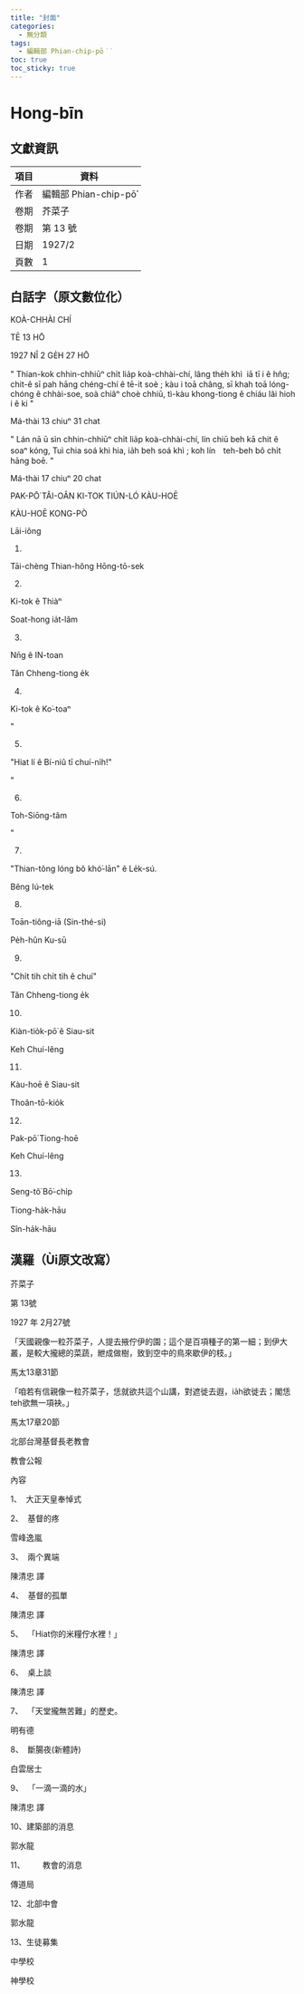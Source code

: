 ```yaml
---
title: "封面"
categories:
  - 無分類
tags:
  - 編輯部 Phian-chip-pō͘͘
toc: true
toc_sticky: true
---
```


# Hong-bīn

## 文獻資訊

| 項目 | 資料 |
|---|---|
| 作者 | 編輯部 Phian-chip-pō͘͘ |
| 卷期 | 芥菜子 |
| 卷期 | 第 13 號 |
| 日期 | 1927/2 |
| 頁數 | 1 |

## 白話字（原文數位化）

KOÀ-CHHÀI CHÍ

TĒ 13 HŌ

1927 NÎ 2 GE̍H 27 HŌ

" Thian-kok chhin-chhiūⁿ chi̍t lia̍p koà-chhài-chí, lâng the̍h khì  iā tī i ê hn̂g; chit-ê sī pah hāng chéng-chí ê tē-it soè ; kàu i toā châng, sī khah toā lóng-chóng ê chhài-soe, soà chiâⁿ choè chhiū, tì-kàu khong-tiong ê chiáu lâi hioh i ê ki "

Má-thài 13 chiuⁿ 31 chat

" Lán nā ū sìn chhin-chhiūⁿ chi̍t lia̍p koà-chhài-chí, lín chiū beh kā chit ê soaⁿ kóng, Tuì chia soá khì hia, ia̍h beh soá khì ; koh lín　teh-beh bô chi̍t hāng boē. "

Má-thài 17 chiuⁿ 20 chat

PAK-PŌ͘ TÂI-OÂN KI-TOK TIÚN-LÓ KÀU-HOĒ

KÀU-HOĒ KONG-PÒ

Lāi-iông

1.

Tāi-chèng Thian-hông Hōng-tō-sek

2.

Ki-tok ê Thiàⁿ

Soat-hong ia̍t-lâm

3.

Nn̄g ê IN-toan

Tân Chheng-tiong e̍k

4.

Ki-tok ê Ko͘-toaⁿ

"

5.

"Hiat lí ê Bí-niû tī chuí-ni̍h!"

"

6.

Toh-Siōng-tâm

"

7.

"Thian-tông lóng bô khó͘-lān" ê Le̍k-sú.

Bêng Iú-tek

8.

Toān-tiông-iā (Sin-thé-si)

Pe̍h-hûn Ku-sū

9.

"Chi̍t tih chi̍t tih ê chuí"

Tân Chheng-tiong e̍k

10.

Kiàn-tio̍k-pō͘ ê Siau-sit

Keh Chuí-lêng

11.

Kàu-hoē ê Siau-sit

Thoân-tō-kio̍k

12.

Pak-pō͘ Tiong-hoē

Keh Chuí-lêng

13.

Seng-tô͘ Bō͘-chi̍p

Tiong-ha̍k-hāu

Sîn-ha̍k-hāu

## 漢羅（Ùi原文改寫）

芥菜子

第 13號

1927 年 2月27號

「天國親像一粒芥菜子，人提去掖佇伊的園；這个是百項種子的第一細；到伊大叢，是較大攏總的菜蔬，紲成做樹，致到空中的鳥來歇伊的枝。」

馬太13章31節

「咱若有信親像一粒芥菜子，恁就欲共這个山講，對遮徙去遐，ia̍h欲徙去；閣恁teh欲無一項袂。」

馬太17章20節

北部台灣基督長老教會

教會公報

內容

1、  大正天皇奉悼式

2、  基督的疼

雪峰逸嵐

3、  兩个異端

陳清忠 譯

4、  基督的孤單

陳清忠 譯

5、  「Hiat你的米糧佇水裡！」

陳清忠 譯

6、  桌上談

陳清忠 譯

7、  「天堂攏無苦難」的歷史。

明有德

8、  斷腸夜(新體詩)

白雲居士

9、  「一滴一滴的水」

陳清忠 譯

10、建築部的消息

郭水龍

11、        教會的消息

傳道局

12、北部中會

郭水龍

13、生徒募集

中學校

神學校
